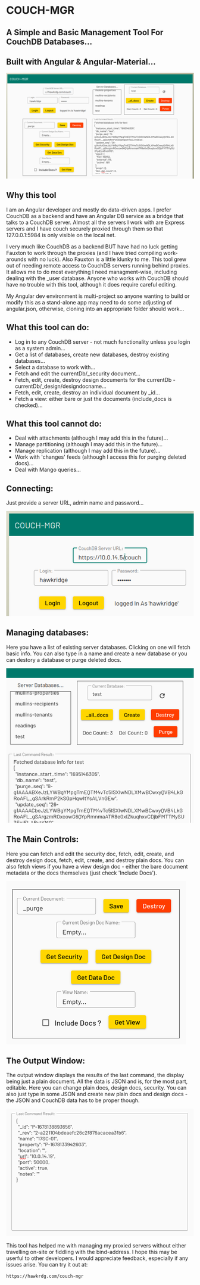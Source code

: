 # COUCH-MGR
## A Simple and Basic Management Tool For CouchDB Databases...

## Built with Angular & Angular-Material...

![Basic App:](src/assets/couch-mgr-1.png)

## Why this tool

I am an Angular developer and mostly do data-driven apps. I prefer CouchDB as a backend and have an Angular DB service as a bridge that talks to a CouchDB server. Almost all the servers I work with are Express servers and I have couch securely proxied through them so that 127.0.0.1:5984 is only visible on the local net. 

I very much like CouchDB as a backend BUT have had no luck getting Fauxton to work through the proxies (and I have tried compiling work-arounds with no luck). Also Fauxton is a little klunky to me. This tool grew out of needing remote access to CouchDB servers running behind proxies. It allows me to do most everything I need managment-wise, including dealing with the _user database. Anyone who works with CouchDB should have no trouble with this tool, although it does require careful editing.

My Angular dev environment is multi-project so anyone wanting to build or modify this as a stand-alone app may need to do some adjusting of angular.json, otherwise, cloning into an appropriate folder should work...

## What this tool can do:

- Log in to any CouchDB server - not much functionality unless you login as a system admin...
- Get a list of databases, create new databases, destroy existing databases...
- Select a database to work with...
- Fetch and edit the currentDb/_security document...
- Fetch, edit, create, destroy design documents for the currentDb - currentDb/_design/designdocname...
- Fetch, edit, create, destroy an individual document by _id...
- Fetch a view: either bare or just the documents (include_docs is checked)...

## What this tool cannot do:

- Deal with attachments (although I may add this in the future)...
- Manage partitioning (although I may add this in the future)...
- Manage replication (although I may add this in the future)...
- Work with 'changes' feeds (although I access this for purging deleted docs)...
- Deal with Mango queries...

## Connecting:

Just provide a server URL, admin name and password...

![Login:](src/assets/couch-mgr-2.png)

## Managing databases:

Here you have a list of existing server databases. Clicking on one will fetch basic info. You can also type in a name and create a new database or you can destory a database or purge deleted docs.

![Manage DB's:](src/assets/couch-mgr-3.png)

## The Main Controls:

Here you can fetch and edit the security doc, fetch, edit, create, and destroy design docs, fetch, edit, create, and destroy plain docs. You can also fetch views if you have a view design doc - either the bare document metadata or the docs themselves (just check 'Include Docs').

![Main Controls:](src/assets/couch-mgr-4.png)

## The Output Window:

The output window displays the results of the last command, the display being just a plain document. All the data is JSON and is, for the most part, editable. Here you can change plain docs, design docs, security. You can also just type in some JSON and create new plain docs and design docs - the JSON and CouchDB data has to be proper though.

![Output:](src/assets/couch-mgr-5.png)

This tool has helped me with managing my proxied servers without either travelling on-site or fiddling with the bind-address. I hope this may be userful to other developers. I would appreciate feedback, especially if any issues arise. You can try it out at:

    https://hawkrdg.com/couch-mgr


